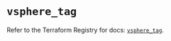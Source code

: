 # `vsphere_tag`

Refer to the Terraform Registry for docs: [`vsphere_tag`](https://registry.terraform.io/providers/hashicorp/vsphere/2.8.0/docs/resources/tag).
